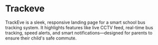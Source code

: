 # Trackeve
TrackEve is a sleek, responsive landing page for a smart school bus tracking system. It highlights features like live CCTV feed, real-time bus tracking, speed alerts, and smart notifications—designed for parents to ensure their child's safe commute.
